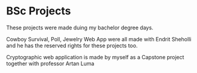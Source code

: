 # BSc Projects

These projects were made duing my bachelor degree days.

Cowboy Survival, Poll, Jewelry Web App were all made with Endrit Sheholli and he has the reserved rights for these projects too.

Cryptographic web application is made by myself as a Capstone project together with professor Artan Luma
